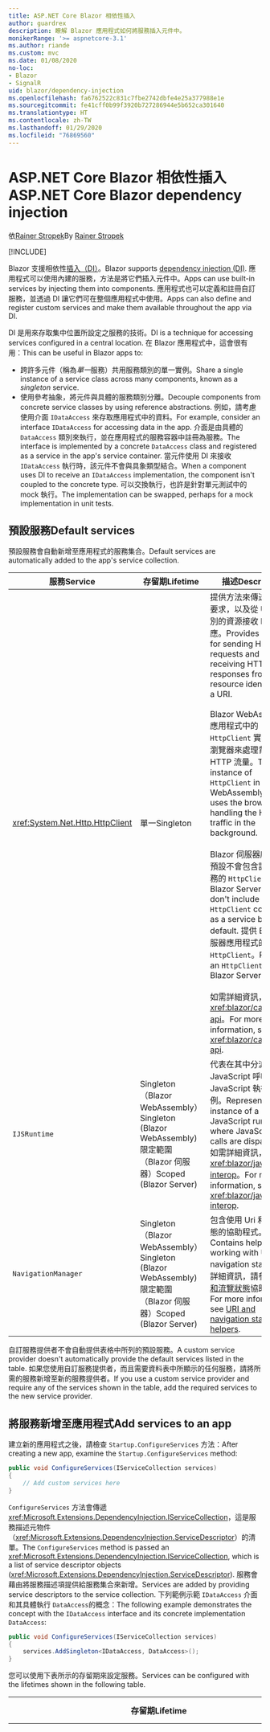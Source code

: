 ```yaml
---
title: ASP.NET Core Blazor 相依性插入
author: guardrex
description: 瞭解 Blazor 應用程式如何將服務插入元件中。
monikerRange: '>= aspnetcore-3.1'
ms.author: riande
ms.custom: mvc
ms.date: 01/08/2020
no-loc:
- Blazor
- SignalR
uid: blazor/dependency-injection
ms.openlocfilehash: fa6762522c831c7fbe2742dbfe4e25a377988e1e
ms.sourcegitcommit: fe41cff0b99f3920b727286944e5b652ca301640
ms.translationtype: HT
ms.contentlocale: zh-TW
ms.lasthandoff: 01/29/2020
ms.locfileid: "76869560"
---
```

# <a name="aspnet-core-blazor-dependency-injection"></a><span data-ttu-id="2e044-103">ASP.NET Core Blazor 相依性插入</span><span class="sxs-lookup"><span data-stu-id="2e044-103">ASP.NET Core Blazor dependency injection</span></span>

<span data-ttu-id="2e044-104">依[Rainer Stropek](https://www.timecockpit.com)</span><span class="sxs-lookup"><span data-stu-id="2e044-104">By [Rainer Stropek](https://www.timecockpit.com)</span></span>

[!INCLUDE[](~/includes/blazorwasm-preview-notice.md)]

<span data-ttu-id="2e044-105">Blazor 支援相依性[插入（DI）](xref:fundamentals/dependency-injection)。</span><span class="sxs-lookup"><span data-stu-id="2e044-105">Blazor supports [dependency injection (DI)](xref:fundamentals/dependency-injection).</span></span> <span data-ttu-id="2e044-106">應用程式可以使用內建的服務，方法是將它們插入元件中。</span><span class="sxs-lookup"><span data-stu-id="2e044-106">Apps can use built-in services by injecting them into components.</span></span> <span data-ttu-id="2e044-107">應用程式也可以定義和註冊自訂服務，並透過 DI 讓它們可在整個應用程式中使用。</span><span class="sxs-lookup"><span data-stu-id="2e044-107">Apps can also define and register custom services and make them available throughout the app via DI.</span></span>

<span data-ttu-id="2e044-108">DI 是用來存取集中位置所設定之服務的技術。</span><span class="sxs-lookup"><span data-stu-id="2e044-108">DI is a technique for accessing services configured in a central location.</span></span> <span data-ttu-id="2e044-109">在 Blazor 應用程式中，這會很有用：</span><span class="sxs-lookup"><span data-stu-id="2e044-109">This can be useful in Blazor apps to:</span></span>

* <span data-ttu-id="2e044-110">跨許多元件（稱為*單一*服務）共用服務類別的單一實例。</span><span class="sxs-lookup"><span data-stu-id="2e044-110">Share a single instance of a service class across many components, known as a *singleton* service.</span></span>
* <span data-ttu-id="2e044-111">使用參考抽象，將元件與具體的服務類別分離。</span><span class="sxs-lookup"><span data-stu-id="2e044-111">Decouple components from concrete service classes by using reference abstractions.</span></span> <span data-ttu-id="2e044-112">例如，請考慮使用介面 `IDataAccess` 來存取應用程式中的資料。</span><span class="sxs-lookup"><span data-stu-id="2e044-112">For example, consider an interface `IDataAccess` for accessing data in the app.</span></span> <span data-ttu-id="2e044-113">介面是由具體的 `DataAccess` 類別來執行，並在應用程式的服務容器中註冊為服務。</span><span class="sxs-lookup"><span data-stu-id="2e044-113">The interface is implemented by a concrete `DataAccess` class and registered as a service in the app's service container.</span></span> <span data-ttu-id="2e044-114">當元件使用 DI 來接收 `IDataAccess` 執行時，該元件不會與具象類型結合。</span><span class="sxs-lookup"><span data-stu-id="2e044-114">When a component uses DI to receive an `IDataAccess` implementation, the component isn't coupled to the concrete type.</span></span> <span data-ttu-id="2e044-115">可以交換執行，也許是針對單元測試中的 mock 執行。</span><span class="sxs-lookup"><span data-stu-id="2e044-115">The implementation can be swapped, perhaps for a mock implementation in unit tests.</span></span>

## <a name="default-services"></a><span data-ttu-id="2e044-116">預設服務</span><span class="sxs-lookup"><span data-stu-id="2e044-116">Default services</span></span>

<span data-ttu-id="2e044-117">預設服務會自動新增至應用程式的服務集合。</span><span class="sxs-lookup"><span data-stu-id="2e044-117">Default services are automatically added to the app's service collection.</span></span>

| <span data-ttu-id="2e044-118">服務</span><span class="sxs-lookup"><span data-stu-id="2e044-118">Service</span></span> | <span data-ttu-id="2e044-119">存留期</span><span class="sxs-lookup"><span data-stu-id="2e044-119">Lifetime</span></span> | <span data-ttu-id="2e044-120">描述</span><span class="sxs-lookup"><span data-stu-id="2e044-120">Description</span></span> |
| ------- | -------- | ----------- |
| <xref:System.Net.Http.HttpClient> | <span data-ttu-id="2e044-121">單一</span><span class="sxs-lookup"><span data-stu-id="2e044-121">Singleton</span></span> | <span data-ttu-id="2e044-122">提供方法來傳送 HTTP 要求，以及從 URI 所識別的資源接收 HTTP 回應。</span><span class="sxs-lookup"><span data-stu-id="2e044-122">Provides methods for sending HTTP requests and receiving HTTP responses from a resource identified by a URI.</span></span><br><br><span data-ttu-id="2e044-123">Blazor WebAssembly 應用程式中的 `HttpClient` 實例會使用瀏覽器來處理背景中的 HTTP 流量。</span><span class="sxs-lookup"><span data-stu-id="2e044-123">The instance of `HttpClient` in a Blazor WebAssembly app uses the browser for handling the HTTP traffic in the background.</span></span><br><br><span data-ttu-id="2e044-124">Blazor 伺服器應用程式預設不會包含設定為服務的 `HttpClient`。</span><span class="sxs-lookup"><span data-stu-id="2e044-124">Blazor Server apps don't include an `HttpClient` configured as a service by default.</span></span> <span data-ttu-id="2e044-125">提供 Blazor 伺服器應用程式的 `HttpClient`。</span><span class="sxs-lookup"><span data-stu-id="2e044-125">Provide an `HttpClient` to a Blazor Server app.</span></span><br><br><span data-ttu-id="2e044-126">如需詳細資訊，請參閱<xref:blazor/call-web-api>。</span><span class="sxs-lookup"><span data-stu-id="2e044-126">For more information, see <xref:blazor/call-web-api>.</span></span> |
| `IJSRuntime` | <span data-ttu-id="2e044-127">Singleton （Blazor WebAssembly）</span><span class="sxs-lookup"><span data-stu-id="2e044-127">Singleton (Blazor WebAssembly)</span></span><br><span data-ttu-id="2e044-128">限定範圍（Blazor 伺服器）</span><span class="sxs-lookup"><span data-stu-id="2e044-128">Scoped (Blazor Server)</span></span> | <span data-ttu-id="2e044-129">代表在其中分派 JavaScript 呼叫的 JavaScript 執行時間實例。</span><span class="sxs-lookup"><span data-stu-id="2e044-129">Represents an instance of a JavaScript runtime where JavaScript calls are dispatched.</span></span> <span data-ttu-id="2e044-130">如需詳細資訊，請參閱<xref:blazor/javascript-interop>。</span><span class="sxs-lookup"><span data-stu-id="2e044-130">For more information, see <xref:blazor/javascript-interop>.</span></span> |
| `NavigationManager` | <span data-ttu-id="2e044-131">Singleton （Blazor WebAssembly）</span><span class="sxs-lookup"><span data-stu-id="2e044-131">Singleton (Blazor WebAssembly)</span></span><br><span data-ttu-id="2e044-132">限定範圍（Blazor 伺服器）</span><span class="sxs-lookup"><span data-stu-id="2e044-132">Scoped (Blazor Server)</span></span> | <span data-ttu-id="2e044-133">包含使用 Uri 和導覽狀態的協助程式。</span><span class="sxs-lookup"><span data-stu-id="2e044-133">Contains helpers for working with URIs and navigation state.</span></span> <span data-ttu-id="2e044-134">如需詳細資訊，請參閱[URI 和流覽狀態](xref:blazor/routing#uri-and-navigation-state-helpers)協助程式。</span><span class="sxs-lookup"><span data-stu-id="2e044-134">For more information, see [URI and navigation state helpers](xref:blazor/routing#uri-and-navigation-state-helpers).</span></span> |

<span data-ttu-id="2e044-135">自訂服務提供者不會自動提供表格中所列的預設服務。</span><span class="sxs-lookup"><span data-stu-id="2e044-135">A custom service provider doesn't automatically provide the default services listed in the table.</span></span> <span data-ttu-id="2e044-136">如果您使用自訂服務提供者，而且需要資料表中所顯示的任何服務，請將所需的服務新增至新的服務提供者。</span><span class="sxs-lookup"><span data-stu-id="2e044-136">If you use a custom service provider and require any of the services shown in the table, add the required services to the new service provider.</span></span>

## <a name="add-services-to-an-app"></a><span data-ttu-id="2e044-137">將服務新增至應用程式</span><span class="sxs-lookup"><span data-stu-id="2e044-137">Add services to an app</span></span>

<span data-ttu-id="2e044-138">建立新的應用程式之後，請檢查 `Startup.ConfigureServices` 方法：</span><span class="sxs-lookup"><span data-stu-id="2e044-138">After creating a new app, examine the `Startup.ConfigureServices` method:</span></span>

```csharp
public void ConfigureServices(IServiceCollection services)
{
    // Add custom services here
}
```

<span data-ttu-id="2e044-139">`ConfigureServices` 方法會傳遞 <xref:Microsoft.Extensions.DependencyInjection.IServiceCollection>，這是服務描述元物件（<xref:Microsoft.Extensions.DependencyInjection.ServiceDescriptor>）的清單。</span><span class="sxs-lookup"><span data-stu-id="2e044-139">The `ConfigureServices` method is passed an <xref:Microsoft.Extensions.DependencyInjection.IServiceCollection>, which is a list of service descriptor objects (<xref:Microsoft.Extensions.DependencyInjection.ServiceDescriptor>).</span></span> <span data-ttu-id="2e044-140">服務會藉由將服務描述項提供給服務集合來新增。</span><span class="sxs-lookup"><span data-stu-id="2e044-140">Services are added by providing service descriptors to the service collection.</span></span> <span data-ttu-id="2e044-141">下列範例示範 `IDataAccess` 介面和其具體執行 `DataAccess`的概念：</span><span class="sxs-lookup"><span data-stu-id="2e044-141">The following example demonstrates the concept with the `IDataAccess` interface and its concrete implementation `DataAccess`:</span></span>

```csharp
public void ConfigureServices(IServiceCollection services)
{
    services.AddSingleton<IDataAccess, DataAccess>();
}
```

<span data-ttu-id="2e044-142">您可以使用下表所示的存留期來設定服務。</span><span class="sxs-lookup"><span data-stu-id="2e044-142">Services can be configured with the lifetimes shown in the following table.</span></span>

| <span data-ttu-id="2e044-143">存留期</span><span class="sxs-lookup"><span data-stu-id="2e044-143">Lifetime</span></span> | <span data-ttu-id="2e044-144">描述</span><span class="sxs-lookup"><span data-stu-id="2e044-144">Description</span></span> |
| -------- | ----------- |
| <xref:Microsoft.Extensions.DependencyInjection.ServiceDescriptor.Scoped*> | Blazor<span data-ttu-id="2e044-145"> WebAssembly 應用程式目前沒有 DI 範圍的概念。</span><span class="sxs-lookup"><span data-stu-id="2e044-145"> WebAssembly apps don't currently have a concept of DI scopes.</span></span> <span data-ttu-id="2e044-146">`Scoped`註冊的服務行為就像 `Singleton` 服務一樣。</span><span class="sxs-lookup"><span data-stu-id="2e044-146">`Scoped`-registered services behave like `Singleton` services.</span></span> <span data-ttu-id="2e044-147">不過，Blazor 伺服器裝載模型支援 `Scoped` 存留期。</span><span class="sxs-lookup"><span data-stu-id="2e044-147">However, the Blazor Server hosting model supports the `Scoped` lifetime.</span></span> <span data-ttu-id="2e044-148">在 Blazor 伺服器應用程式中，限定範圍的服務註冊的範圍是*連接*。</span><span class="sxs-lookup"><span data-stu-id="2e044-148">In Blazor Server apps, a scoped service registration is scoped to the *connection*.</span></span> <span data-ttu-id="2e044-149">因此，即使目前的意圖是在瀏覽器中執行用戶端，使用範圍服務也適用于應該範圍設定為目前使用者的服務。</span><span class="sxs-lookup"><span data-stu-id="2e044-149">For this reason, using scoped services is preferred for services that should be scoped to the current user, even if the current intent is to run client-side in the browser.</span></span> |
| <xref:Microsoft.Extensions.DependencyInjection.ServiceDescriptor.Singleton*> | <span data-ttu-id="2e044-150">DI 會建立服務的*單一實例*。</span><span class="sxs-lookup"><span data-stu-id="2e044-150">DI creates a *single instance* of the service.</span></span> <span data-ttu-id="2e044-151">所有需要 `Singleton` 服務的元件都會收到相同服務的實例。</span><span class="sxs-lookup"><span data-stu-id="2e044-151">All components requiring a `Singleton` service receive an instance of the same service.</span></span> |
| <xref:Microsoft.Extensions.DependencyInjection.ServiceDescriptor.Transient*> | <span data-ttu-id="2e044-152">每當元件從服務容器取得 `Transient` 服務的實例時，就會收到服務的*新實例*。</span><span class="sxs-lookup"><span data-stu-id="2e044-152">Whenever a component obtains an instance of a `Transient` service from the service container, it receives a *new instance* of the service.</span></span> |

<span data-ttu-id="2e044-153">DI 系統是以 ASP.NET Core 中的 DI 系統為基礎。</span><span class="sxs-lookup"><span data-stu-id="2e044-153">The DI system is based on the DI system in ASP.NET Core.</span></span> <span data-ttu-id="2e044-154">如需詳細資訊，請參閱<xref:fundamentals/dependency-injection>。</span><span class="sxs-lookup"><span data-stu-id="2e044-154">For more information, see <xref:fundamentals/dependency-injection>.</span></span>

## <a name="request-a-service-in-a-component"></a><span data-ttu-id="2e044-155">要求元件中的服務</span><span class="sxs-lookup"><span data-stu-id="2e044-155">Request a service in a component</span></span>

<span data-ttu-id="2e044-156">將服務新增至服務集合之後，請使用[\@插入](xref:mvc/views/razor#inject)Razor 指示詞，將服務插入元件中。</span><span class="sxs-lookup"><span data-stu-id="2e044-156">After services are added to the service collection, inject the services into the components using the [\@inject](xref:mvc/views/razor#inject) Razor directive.</span></span> <span data-ttu-id="2e044-157">`@inject` 有兩個參數：</span><span class="sxs-lookup"><span data-stu-id="2e044-157">`@inject` has two parameters:</span></span>

* <span data-ttu-id="2e044-158">輸入 &ndash; 要插入之服務的類型。</span><span class="sxs-lookup"><span data-stu-id="2e044-158">Type &ndash; The type of the service to inject.</span></span>
* <span data-ttu-id="2e044-159">屬性 &ndash; 接收插入的應用程式服務之屬性的名稱。</span><span class="sxs-lookup"><span data-stu-id="2e044-159">Property &ndash; The name of the property receiving the injected app service.</span></span> <span data-ttu-id="2e044-160">屬性不需要手動建立。</span><span class="sxs-lookup"><span data-stu-id="2e044-160">The property doesn't require manual creation.</span></span> <span data-ttu-id="2e044-161">編譯器會建立屬性。</span><span class="sxs-lookup"><span data-stu-id="2e044-161">The compiler creates the property.</span></span>

<span data-ttu-id="2e044-162">如需詳細資訊，請參閱<xref:mvc/views/dependency-injection>。</span><span class="sxs-lookup"><span data-stu-id="2e044-162">For more information, see <xref:mvc/views/dependency-injection>.</span></span>

<span data-ttu-id="2e044-163">使用多個 `@inject` 語句來插入不同的服務。</span><span class="sxs-lookup"><span data-stu-id="2e044-163">Use multiple `@inject` statements to inject different services.</span></span>

<span data-ttu-id="2e044-164">下列範例示範如何使用 `@inject`。</span><span class="sxs-lookup"><span data-stu-id="2e044-164">The following example shows how to use `@inject`.</span></span> <span data-ttu-id="2e044-165">執行 `Services.IDataAccess` 的服務會插入元件的屬性 `DataRepository`中。</span><span class="sxs-lookup"><span data-stu-id="2e044-165">The service implementing `Services.IDataAccess` is injected into the component's property `DataRepository`.</span></span> <span data-ttu-id="2e044-166">請注意程式碼如何使用 `IDataAccess` 抽象：</span><span class="sxs-lookup"><span data-stu-id="2e044-166">Note how the code is only using the `IDataAccess` abstraction:</span></span>

[!code-razor[](dependency-injection/samples_snapshot/3.x/CustomerList.razor?highlight=2-3,23)]

<span data-ttu-id="2e044-167">就內部而言，產生的屬性（`DataRepository`）會使用 `InjectAttribute` 屬性。</span><span class="sxs-lookup"><span data-stu-id="2e044-167">Internally, the generated property (`DataRepository`) uses the `InjectAttribute` attribute.</span></span> <span data-ttu-id="2e044-168">通常不會直接使用這個屬性。</span><span class="sxs-lookup"><span data-stu-id="2e044-168">Typically, this attribute isn't used directly.</span></span> <span data-ttu-id="2e044-169">如果元件需要基類，而且基類也需要插入的屬性，請手動加入 `InjectAttribute`：</span><span class="sxs-lookup"><span data-stu-id="2e044-169">If a base class is required for components and injected properties are also required for the base class, manually add the `InjectAttribute`:</span></span>

```csharp
public class ComponentBase : IComponent
{
    // DI works even if using the InjectAttribute in a component's base class.
    [Inject]
    protected IDataAccess DataRepository { get; set; }
    ...
}
```

<span data-ttu-id="2e044-170">在衍生自基類的元件中，不需要 `@inject` 指示詞。</span><span class="sxs-lookup"><span data-stu-id="2e044-170">In components derived from the base class, the `@inject` directive isn't required.</span></span> <span data-ttu-id="2e044-171">基類的 `InjectAttribute` 已足夠：</span><span class="sxs-lookup"><span data-stu-id="2e044-171">The `InjectAttribute` of the base class is sufficient:</span></span>

```razor
@page "/demo"
@inherits ComponentBase

<h1>Demo Component</h1>
```

## <a name="use-di-in-services"></a><span data-ttu-id="2e044-172">在服務中使用 DI</span><span class="sxs-lookup"><span data-stu-id="2e044-172">Use DI in services</span></span>

<span data-ttu-id="2e044-173">複雜的服務可能需要額外的服務。</span><span class="sxs-lookup"><span data-stu-id="2e044-173">Complex services might require additional services.</span></span> <span data-ttu-id="2e044-174">在先前的範例中，`DataAccess` 可能需要 `HttpClient` 預設服務。</span><span class="sxs-lookup"><span data-stu-id="2e044-174">In the prior example, `DataAccess` might require the `HttpClient` default service.</span></span> <span data-ttu-id="2e044-175">`@inject` （或 `InjectAttribute`）無法在服務中使用。</span><span class="sxs-lookup"><span data-stu-id="2e044-175">`@inject` (or the `InjectAttribute`) isn't available for use in services.</span></span> <span data-ttu-id="2e044-176">必須改為使用*函數插入*。</span><span class="sxs-lookup"><span data-stu-id="2e044-176">*Constructor injection* must be used instead.</span></span> <span data-ttu-id="2e044-177">將參數新增至服務的函式，即可加入必要的服務。</span><span class="sxs-lookup"><span data-stu-id="2e044-177">Required services are added by adding parameters to the service's constructor.</span></span> <span data-ttu-id="2e044-178">當 DI 建立服務時，它會辨識它在此函式中所需的服務，並據以提供它們。</span><span class="sxs-lookup"><span data-stu-id="2e044-178">When DI creates the service, it recognizes the services it requires in the constructor and provides them accordingly.</span></span>

```csharp
public class DataAccess : IDataAccess
{
    // The constructor receives an HttpClient via dependency
    // injection. HttpClient is a default service.
    public DataAccess(HttpClient client)
    {
        ...
    }
}
```

<span data-ttu-id="2e044-179">函式插入的必要條件：</span><span class="sxs-lookup"><span data-stu-id="2e044-179">Prerequisites for constructor injection:</span></span>

* <span data-ttu-id="2e044-180">其中一個函式必須存在，且其引數可由 DI 完成。</span><span class="sxs-lookup"><span data-stu-id="2e044-180">One constructor must exist whose arguments can all be fulfilled by DI.</span></span> <span data-ttu-id="2e044-181">如果指定預設值，則允許 DI 未涵蓋的其他參數。</span><span class="sxs-lookup"><span data-stu-id="2e044-181">Additional parameters not covered by DI are allowed if they specify default values.</span></span>
* <span data-ttu-id="2e044-182">適用的函式必須是*公用*的。</span><span class="sxs-lookup"><span data-stu-id="2e044-182">The applicable constructor must be *public*.</span></span>
* <span data-ttu-id="2e044-183">其中一個適用的函數必須存在。</span><span class="sxs-lookup"><span data-stu-id="2e044-183">One applicable constructor must exist.</span></span> <span data-ttu-id="2e044-184">如果發生不明確的情況，DI 會擲回例外狀況。</span><span class="sxs-lookup"><span data-stu-id="2e044-184">In case of an ambiguity, DI throws an exception.</span></span>

## <a name="utility-base-component-classes-to-manage-a-di-scope"></a><span data-ttu-id="2e044-185">用來管理 DI 範圍的公用程式基底元件類別</span><span class="sxs-lookup"><span data-stu-id="2e044-185">Utility base component classes to manage a DI scope</span></span>

<span data-ttu-id="2e044-186">在 ASP.NET Core 應用程式中，限域服務的範圍通常是目前的要求。</span><span class="sxs-lookup"><span data-stu-id="2e044-186">In ASP.NET Core apps, scoped services are typically scoped to the current request.</span></span> <span data-ttu-id="2e044-187">要求完成之後，DI 系統會處置任何範圍或暫時性的服務。</span><span class="sxs-lookup"><span data-stu-id="2e044-187">After the request completes, any scoped or transient services are disposed by the DI system.</span></span> <span data-ttu-id="2e044-188">在 Blazor 伺服器應用程式中，要求範圍會在用戶端連線期間持續進行，這可能會導致暫時性和範圍內的服務生活得比預期的長。</span><span class="sxs-lookup"><span data-stu-id="2e044-188">In Blazor Server apps, the request scope lasts for the duration of the client connection, which can result in transient and scoped services living much longer than expected.</span></span>

<span data-ttu-id="2e044-189">若要將服務的範圍限定在元件的存留期間，您可以使用 `OwningComponentBase` 並 `OwningComponentBase<TService>` 基類。</span><span class="sxs-lookup"><span data-stu-id="2e044-189">To scope services to the lifetime of a component, you can use the `OwningComponentBase` and `OwningComponentBase<TService>` base classes.</span></span> <span data-ttu-id="2e044-190">這些基類會公開類型 `IServiceProvider` 的 `ScopedServices` 屬性，其會解析範圍設定為元件存留期的服務。</span><span class="sxs-lookup"><span data-stu-id="2e044-190">These base classes expose a `ScopedServices` property of type `IServiceProvider` that resolve services that are scoped to the lifetime of the component.</span></span> <span data-ttu-id="2e044-191">若要撰寫繼承自 Razor 基類的元件，請使用 `@inherits` 指示詞。</span><span class="sxs-lookup"><span data-stu-id="2e044-191">To author a component that inherits from a base class in Razor, use the `@inherits` directive.</span></span>

```razor
@page "/users"
@attribute [Authorize]
@inherits OwningComponentBase<Data.ApplicationDbContext>

<h1>Users (@Service.Users.Count())</h1>
<ul>
    @foreach (var user in Service.Users)
    {
        <li>@user.UserName</li>
    }
</ul>
```

> [!NOTE]
> <span data-ttu-id="2e044-192">使用 `@inject` 或 `InjectAttribute` 插入元件中的服務不會在元件的範圍內建立，並且會系結至要求範圍。</span><span class="sxs-lookup"><span data-stu-id="2e044-192">Services injected into the component using `@inject` or the `InjectAttribute` aren't created in the component's scope and are tied to the request scope.</span></span>

## <a name="additional-resources"></a><span data-ttu-id="2e044-193">其他資源</span><span class="sxs-lookup"><span data-stu-id="2e044-193">Additional resources</span></span>

* <xref:fundamentals/dependency-injection>
* <xref:mvc/views/dependency-injection>
